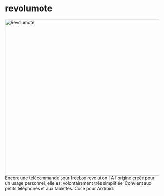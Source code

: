revolumote
==========
<img src="https://lh4.ggpht.com/nisfzFSfyT03A0MM3ynRDD77wiHbRnsYQrXI9jNyLsBclTY_wyKcy6UUSqqmpMvZxlY=w300" alt="Revolumote" width='512'/>
Encore une télécommande pour freebox revolution !
A l'origine créée pour un usage personnel, elle est volontairement très simplifiée.
Convient aux petits téléphones et aux tablettes.
Code pour Android.

